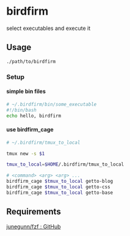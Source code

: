 # birdfirm

select executables and execute it


## Usage

```
./path/to/birdfirm
```

### Setup

#### simple bin files

```bash
# ~/.birdfirm/bin/some_executable
#!/bin/bash
echo hello, birdfirm
```

#### use birdfirm_cage

```bash
# ~/.birdfirm/tmux_to_local

tmux new -s $1
```

```bash
tmux_to_local=$HOME/.birdfirm/tmux_to_local

# <command> <arg> <arg> ...
birdfirm_cage $tmux_to_local getto-blog
birdfirm_cage $tmux_to_local getto-css
birdfirm_cage $tmux_to_local getto-base
```


## Requirements

[junegunn/fzf : GitHub](https://github.com/junegunn/fzf)
